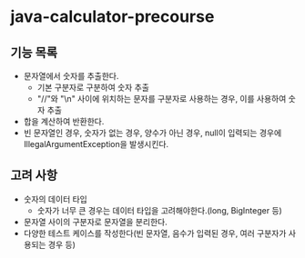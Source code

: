 # java-calculator-precourse

## 기능 목록
- 문자열에서 숫자를 추출한다.
    - 기본 구분자로 구분하여 숫자 추출
    - "//"와 "\n" 사이에 위치하는 문자를 구분자로 사용하는 경우, 이를 사용하여 숫자 추출
- 합을 계산하여 반환한다.
- 빈 문자열인 경우, 숫자가 없는 경우, 양수가 아닌 경우, null이 입력되는 경우에IllegalArgumentException을 발생시킨다.

## 고려 사항
- 숫자의 데이터 타입
    - 숫자가 너무 큰 경우는 데이터 타입을 고려해야한다.(long, BigInteger 등)
- 문자열 사이의 구분자로 문자열을 분리한다.
- 다양한 테스트 케이스를 작성한다(빈 문자열, 음수가 입력된 경우, 여러 구분자가 사용되는 경우 등)